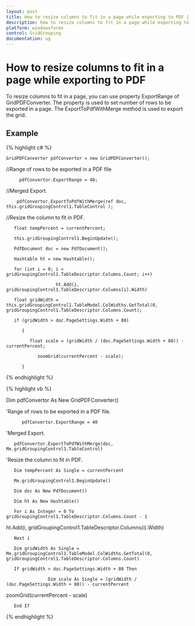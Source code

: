 ```yaml
---
layout: post
title: How to resize columns to fit in a page while exporting to PDF | Windows Forms | Syncfusion
description: how to resize columns to fit in a page while exporting to pdf
platform: windowsforms
control: GridGrouping
documentation: ug
---
```


# How to resize columns to fit in a page while exporting to PDF

To resize columns to fit in a page, you can use property ExportRange of GridPDFConverter. The property is used to set number of rows to be exported in a page. The ExportToPdfWithMerge method is used to export the grid.

## Example

 
{% highlight c# %}

    GridPDFConverter pdfConvertor = new GridPDFConverter();

//Range of rows to be exported in a PDF file

         pdfConvertor.ExportRange = 40;



//Merged Export.

        pdfConvertor.ExportToPdfWithMerge(ref doc, this.gridGroupingControl1.TableControl );



//Resize the column to fit in PDF.

       float tempPercent = currentPercent;

       this.gridGroupingControl1.BeginUpdate();

       PdfDocument doc = new PdfDocument();

       Hashtable ht = new Hashtable();

       for (int i = 0; i < gridGroupingControl1.TableDescriptor.Columns.Count; i++)

                       ht.Add(i, gridGroupingControl1.TableDescriptor.Columns[i].Width)

       float gridWidth = this.gridGroupingControl1.TableModel.ColWidths.GetTotal(0,            gridGroupingControl1.TableDescriptor.Columns.Count);

       if (gridWidth > doc.PageSettings.Width + 80)

          {

             float scale = (gridWidth / (doc.PageSettings.Width + 80)) - currentPercent;

                zoomGrid(currentPercent - scale);

          }



{% endhighlight  %}

{% highlight vb %}



Dim pdfConvertor As New GridPDFConverter()



'Range of rows to be exported in a PDF file.

          pdfConvertor.ExportRange = 40



'Merged Export.

       pdfConvertor.ExportToPdfWithMerge(doc, Me.gridGroupingControl1.TableControl)



'Resize the column to fit in PDF.

       Dim tempPercent As Single = currentPercent

       Me.gridGroupingControl1.BeginUpdate()

       Dim doc As New PdfDocument()

       Dim ht As New Hashtable()

       For i As Integer = 0 To gridGroupingControl1.TableDescriptor.Columns.Count - 1

ht.Add(i, gridGroupingControl1.TableDescriptor.Columns(i).Width)

       Next i

       Dim gridWidth As Single = Me.gridGroupingControl1.TableModel.ColWidths.GetTotal(0, gridGroupingControl1.TableDescriptor.Columns.Count)

       If gridWidth > doc.PageSettings.Width + 80 Then

                  	Dim scale As Single = (gridWidth / (doc.PageSettings.Width + 80)) - currentPercent

zoomGrid(currentPercent - scale)

       End If
{% endhighlight  %}